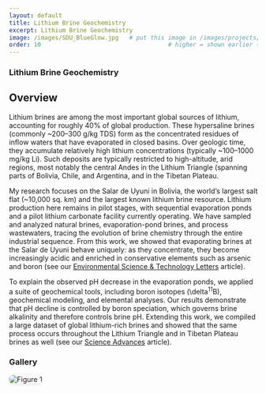 ```yaml
---
layout: default
title: Lithium Brine Geochemistry
excerpt: Lithium Brine Geochemistry
image: /images/SDU_BlueGlow.jpg   # put this image in /images/projects/
order: 10                                    # higher = shown earlier (optional)
---
```

### Lithium Brine Geochemistry
## Overview
Lithium brines are among the most important global sources of lithium, accounting for roughly 40% of global production. These hypersaline brines (commonly ~200–300 g/kg TDS) form as the concentrated residues of inflow waters that have evaporated in closed basins. Over geologic time, they accumulate relatively high lithium concentrations (typically ~100–1000 mg/kg Li). Such deposits are typically restricted to high-altitude, arid regions, most notably the central Andes in the Lithium Triangle (spanning parts of Bolivia, Chile, and Argentina, and in the Tibetan Plateau.

My research focuses on the Salar de Uyuni in Bolivia, the world’s largest salt flat (~10,000 sq. km) and the largest known lithium brine resource. Lithium production here remains in pilot stages, with sequential evaporation ponds and a pilot lithium carbonate facility currently operating. We have sampled and analyzed natural brines, evaporation-pond brines, and process wastewaters, tracing the evolution of brine chemistry through the entire industrial sequence. From this work, we showed that evaporating brines at the Salar de  Uyuni behave uniquely: as they concentrate, they become increasingly acidic and enriched in conservative elements such as arsenic and boron (see our [Environmental Science & Technology Letters]( https://doi.org/10.1021/acs.estlett.4c01124) article).

To explain the observed pH decrease in the evaporation ponds, we applied a suite of geochemical tools, including boron isotopes (\delta<sup>11</sup>B), geochemical modeling, and elemental analyses. Our results demonstrate that pH decline is controlled by boron speciation, which governs brine alkalinity and therefore controls brine pH. Extending this work, we compiled a large dataset of global lithium-rich brines and showed that the same process occurs throughout the Lithium Triangle and in Tibetan Plateau brines as well (see our [Science Advances]( https://doi.org/10.1126/sciadv.adw3268) article).


### Gallery
<img src="/images/SDU_BlueGlow.jpg" alt="Figure 1" style="max-width:100%; border-radius:8px; box-shadow:0 1px 6px rgba(0,0,0,.12);" />
